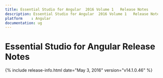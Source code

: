 ```yaml
---
title: Essential Studio for Angular  2016 Volume 1   Release Notes  
description: Essential Studio for Angular  2016 Volume 1   Release Notes  
platform 	: Angular
documentation: ug
---
```


# Essential Studio for Angular  Release Notes  

{% include release-info.html date="May 3, 2016" version="v14.1.0.46" %} 





